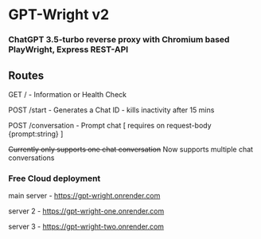 # GPT-Wright v2

### ChatGPT 3.5-turbo reverse proxy with Chromium based PlayWright, Express REST-API

## Routes

GET / - Information or Health Check

POST /start - Generates a Chat ID - kills inactivity after 15 mins

POST /conversation - Prompt chat [ requires on request-body {prompt:string} ]

~~Currently only supports one chat conversation~~
Now supports multiple chat conversations

### Free Cloud deployment

main server - https://gpt-wright.onrender.com

server 2 - https://gpt-wright-one.onrender.com

server 3 - https://gpt-wright-two.onrender.com
